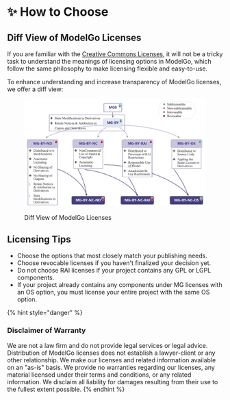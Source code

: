 # ✨ How to Choose

## Diff View of ModelGo Licenses

If you are familiar with the [Creative Commons Licenses](https://creativecommons.org/share-your-work/cclicenses/), it will not be a tricky task to understand the meanings of licensing options in ModelGo, which follow the same philosophy to make licensing flexible and easy-to-use.

To enhance understanding and increase transparency of ModelGo licenses, we offer a diff view:

<figure><img src="../.gitbook/assets/diffview.jpg" alt=""><figcaption><p>Diff View of ModelGo Licenses</p></figcaption></figure>

## Licensing Tips

* Choose the options that most closely match your publishing needs.
* Choose revocable licenses if you haven't finalized your decision yet.
* Do not choose RAI licenses if your project contains any GPL or LGPL components.
* If your project already contains any components under MG licenses with an OS option, you must license your entire project with the same OS option.



{% hint style="danger" %}
### &#x20;Disclaimer of Warranty

We are not a law firm and do not provide legal services or legal advice. Distribution of ModelGo licenses does not establish a lawyer-client or any other relationship. We make our licenses and related information available on an "as-is" basis. We provide no warranties regarding our licenses, any material licensed under their terms and conditions, or any related information. We disclaim all liability for damages resulting from their use to the fullest extent possible.
{% endhint %}
